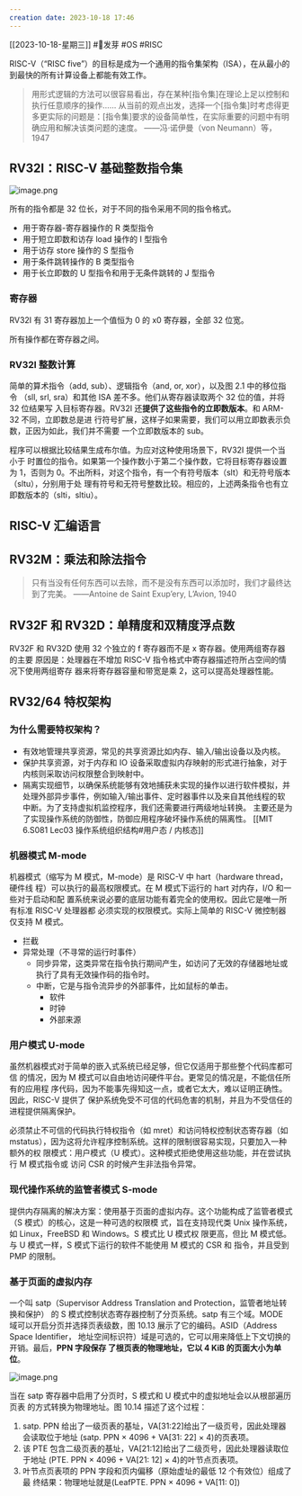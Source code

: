 ```yaml
---
creation date: 2023-10-18 17:46 
---
```

 [[2023-10-18-星期三]]  #🌱发芽 #OS #RISC 

RISC-V（“RISC five”）的目标是成为一个通用的指令集架构（ISA），在从最小的到最快的所有计算设备上都能有效工作。

> 用形式逻辑的方法可以很容易看出，存在某种[指令集]在理论上足以控制和执行任意顺序的操作…… 从当前的观点出发，选择一个[指令集]时考虑得更多更实际的问题是：[指令集]要求的设备简单性，在实际重要的问题中有明确应用和解决该类问题的速度。 
> ——冯·诺伊曼（von Neumann）等，1947

## RV32I：RISC-V 基础整数指令集
![image.png](https://jgox-image-1316409677.cos.ap-guangzhou.myqcloud.com/blog/20231018195331.png)

所有的指令都是 32 位长，对于不同的指令采用不同的指令格式。

- 用于寄存器-寄存器操作的 R 类型指令
- 用于短立即数和访存 load 操作的 I 型指令
- 用于访存 store 操作的 S 型指令
- 用于条件跳转操作的 B 类型指令
- 用于长立即数的 U 型指令和用于无条件跳转的 J 型指令

### 寄存器

RV32I 有 31 寄存器加上一个值恒为 0 的 x0 寄存器，全部 32 位宽。

所有操作都在寄存器之间。

### RV32I 整数计算

简单的算术指令（add, sub）、逻辑指令（and, or, xor），以及图 2.1 中的移位指令 （sll, srl, sra）和其他 ISA 差不多。他们从寄存器读取两个 32 位的值，并将 32 位结果写 入目标寄存器。RV32I 还**提供了这些指令的立即数版本**。和 ARM-32 不同，立即数总是进 行符号扩展，这样子如果需要，我们可以用立即数表示负数，正因为如此，我们并不需要 一个立即数版本的 sub。

程序可以根据比较结果生成布尔值。为应对这种使用场景下，RV32I 提供一个当小于 时置位的指令。如果第一个操作数小于第二个操作数，它将目标寄存器设置为 1，否则为 0。不出所料，对这个指令，有一个有符号版本（slt）和无符号版本（sltu），分别用于处 理有符号和无符号整数比较。相应的，上述两条指令也有立即数版本的（slti，sltiu）。


## RISC-V 汇编语言

## RV32M：乘法和除法指令

> 只有当没有任何东西可以去除，而不是没有东西可以添加时，我们才最终达到了完美。 
> ——Antoine de Saint Exup’ery, L’Avion, 1940

## RV32F 和 RV32D：单精度和双精度浮点数

RV32F 和 RV32D 使用 32 个独立的 f 寄存器而不是 x 寄存器。使用两组寄存器的主要 原因是：处理器在不增加 RISC-V 指令格式中寄存器描述符所占空间的情况下使用两组寄存 器来将寄存器容量和带宽是乘 2，这可以提高处理器性能。


## RV32/64 特权架构

### 为什么需要特权架构？

- 有效地管理共享资源，常见的共享资源比如内存、输入/输出设备以及内核。
- 保护共享资源，对于内存和 IO 设备采取虚拟内存映射的形式进行抽象，对于内核则采取访问权限整合到映射中。
- 隔离实现细节，以确保系统能够有效地捕获未实现的操作以进行软件模拟，并处理外部异步事件，例如输入/输出事件、定时器事件以及来自其他线程的软中断。为了支持虚拟机监控程序，我们还需要进行两级地址转换。
主要还是为了实现操作系统的防御性，防御应用程序破坏操作系统的隔离性。
[[MIT 6.S081 Lec03 操作系统组织结构#用户态 / 内核态]] 

### 机器模式 M-mode

机器模式（缩写为 M 模式，M-mode）是 RISC-V 中 hart（hardware thread，硬件线 程）可以执行的最高权限模式。在 M 模式下运行的 hart 对内存，I/O 和一些对于启动和配 置系统来说必要的底层功能有着完全的使用权。因此它是唯一所有标准 RISC-V 处理器都 必须实现的权限模式。实际上简单的 RISC-V 微控制器仅支持 M 模式。

- 拦截
- 异常处理（不寻常的运行时事件）
	- 同步异常，这类异常在指令执行期间产生，如访问了无效的存储器地址或执行了具有无效操作码的指令时。
	- 中断，它是与指令流异步的外部事件，比如鼠标的单击。
		- 软件
		- 时钟
		- 外部来源

### 用户模式 U-mode

虽然机器模式对于简单的嵌入式系统已经足够，但它仅适用于那些整个代码库都可信 的情况，因为 M 模式可以自由地访问硬件平台。更常见的情况是，不能信任所有的应用程 序代码，因为不能事先得知这一点，或者它太大，难以证明正确性。因此，RISC-V 提供了 保护系统免受不可信的代码危害的机制，并且为不受信任的进程提供隔离保护。

必须禁止不可信的代码执行特权指令（如 mret）和访问特权控制状态寄存器（如 mstatus），因为这将允许程序控制系统。这样的限制很容易实现，只要加入一种额外的权 限模式：用户模式（U 模式）。这种模式拒绝使用这些功能，并在尝试执行 M 模式指令或 访问 CSR 的时候产生非法指令异常。

### 现代操作系统的监管者模式 S-mode

提供内存隔离的解决方案：使用基于页面的虚拟内存。这个功能构成了监管者模式（S 模式）的核心，这是一种可选的权限模 式，旨在支持现代类 Unix 操作系统，如 Linux，FreeBSD 和 Windows。S 模式比 U 模式权 限更高，但比 M 模式低。与 U 模式一样，S 模式下运行的软件不能使用 M 模式的 CSR 和 指令，并且受到 PMP 的限制。

### 基于页面的虚拟内存

一个叫 satp（Supervisor Address Translation and Protection，监管者地址转换和保护） 的 S 模式控制状态寄存器控制了分页系统。satp 有三个域。MODE 域可以开启分页并选择页表级数，图 10.13 展示了它的编码。ASID（Address Space Identifier， 地址空间标识符）域是可选的，它可以用来降低上下文切换的开销。最后，**PPN 字段保存 了根页表的物理地址，它以 4 KiB 的页面大小为单位**。

![image.png](https://jgox-image-1316409677.cos.ap-guangzhou.myqcloud.com/blog/20231018203356.png)

当在 satp 寄存器中启用了分页时，S 模式和 U 模式中的虚拟地址会以从根部遍历页表 的方式转换为物理地址。图 10.14 描述了这个过程： 

1. satp. PPN 给出了一级页表的基址，VA[31:22]给出了一级页号，因此处理器会读取位于地址 (satp. PPN × 4096 + VA[31: 22] × 4)的页表项。 
2. 该 PTE 包含二级页表的基址，VA[21:12]给出了二级页号，因此处理器读取位于地址 (PTE. PPN × 4096 + VA[21: 12] × 4)的叶节点页表项。 
3. 叶节点页表项的 PPN 字段和页内偏移（原始虚址的最低 12 个有效位）组成了最 终结果：物理地址就是(LeafPTE. PPN × 4096 + VA[11: 0])


